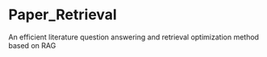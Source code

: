 # Paper_Retrieval
An efficient literature question answering and retrieval optimization method based on RAG
